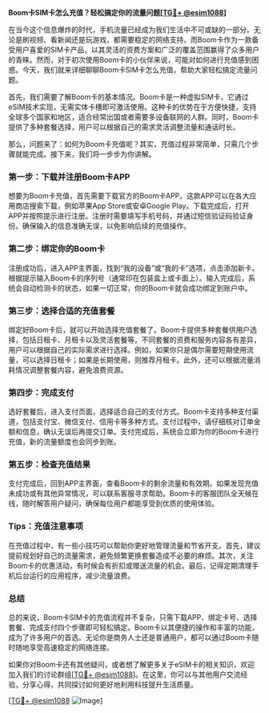 **Boom卡SIM卡怎么充值？轻松搞定你的流量问题[[TG💪+ @esim1088](https://t.me/s/esim1088)]**

在当今这个信息爆炸的时代，手机流量已经成为我们生活中不可或缺的一部分。无论是刷视频、看新闻还是玩游戏，都需要稳定的网络支持。而Boom卡作为一款备受用户喜爱的SIM卡产品，以其灵活的资费方案和广泛的覆盖范围赢得了众多用户的青睐。然而，对于初次使用Boom卡的小伙伴来说，可能对如何进行充值感到困惑。今天，我们就来详细聊聊Boom卡SIM卡怎么充值，帮助大家轻松搞定流量问题。

首先，我们需要了解Boom卡的基本情况。Boom卡是一种虚拟SIM卡，它通过eSIM技术实现，无需实体卡槽即可激活使用。这种卡的优势在于方便快捷，支持全球多个国家和地区，适合经常出国或者需要多设备联网的人群。同时，Boom卡提供了多种套餐选择，用户可以根据自己的需求灵活调整流量和通话时长。

那么，问题来了：如何为Boom卡充值呢？其实，充值过程非常简单，只需几个步骤就能完成。接下来，我们将一步步为你讲解。

### **第一步：下载并注册Boom卡APP**

想要为Boom卡充值，首先需要下载官方的Boom卡APP。这款APP可以在各大应用商店搜索下载，例如苹果App Store或安卓Google Play。下载完成后，打开APP并按照提示进行注册。注册时需要填写手机号码，并通过短信验证码验证身份。确保输入的信息准确无误，以免影响后续的充值操作。

### **第二步：绑定你的Boom卡**

注册成功后，进入APP主界面，找到“我的设备”或“我的卡”选项，点击添加新卡。根据提示输入Boom卡的序列号（通常印在包装盒上或卡面上）。输入完成后，系统会自动检测卡的状态，如果一切正常，你的Boom卡就会成功绑定到账户中。

### **第三步：选择合适的充值套餐**

绑定好Boom卡后，就可以开始选择充值套餐了。Boom卡提供多种套餐供用户选择，包括日租卡、月租卡以及灵活套餐等。不同套餐的资费和服务内容各有差异，用户可以根据自己的实际需求进行选择。例如，如果你只是偶尔需要短期使用流量，可以选择日租卡；如果是长期使用，则推荐月租卡。此外，还可以根据流量消耗情况调整套餐内容，避免浪费资源。

### **第四步：完成支付**

选好套餐后，进入支付页面，选择适合自己的支付方式。Boom卡支持多种支付渠道，包括支付宝、微信支付、信用卡等多种方式。支付过程中，请仔细核对订单金额和信息，确认无误后再提交订单。支付完成后，系统会立即为你的Boom卡进行充值，新的流量额度也会同步到账。

### **第五步：检查充值结果**

支付完成后，回到APP主界面，查看Boom卡的剩余流量和有效期。如果发现充值未成功或有其他异常情况，可以联系客服寻求帮助。Boom卡的客服团队全天候在线，随时解答用户疑问，确保每位用户都能享受到优质的使用体验。

### **Tips：充值注意事项**

在充值过程中，有一些小技巧可以帮助你更好地管理流量和节省开支。首先，建议提前规划好自己的流量需求，避免频繁更换套餐造成不必要的麻烦。其次，关注Boom卡的优惠活动，有时候会有折扣或赠送流量的机会。最后，记得定期清理手机后台运行的应用程序，减少流量浪费。

### **总结**

总的来说，Boom卡SIM卡的充值流程并不复杂，只需下载APP、绑定卡号、选择套餐、完成支付四个步骤即可轻松搞定。Boom卡以其便捷的操作和丰富的功能，成为了许多用户的首选。无论你是商务人士还是普通用户，都可以通过Boom卡随时随地享受高速稳定的网络连接。

如果你对Boom卡还有其他疑问，或者想了解更多关于eSIM卡的相关知识，欢迎加入我们的讨论群组[[TG💪+ @esim1088](https://t.me/s/esim1088)]。在这里，你可以与其他用户交流经验，分享心得，共同探讨如何更好地利用科技提升生活质量。

[[TG💪+ @esim1088](https://t.me/s/esim1088) ![Image](https://i.postimg.cc/4NQfJmqS/Snipaste-2025-05-13-00-14-12.png)]
